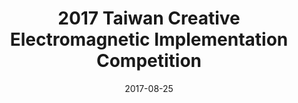 ---
layout: post
title:  "2017 Taiwan Creative Electromagnetic Implementation Competition"
date:   2017-08-25
excerpt: "Our team got the <b>\\(2^{nd}\\) Prize</b> in the competition and was rewarded with Professor Chun-Hsiung Chen scholarship."
project: true
tag:
- Project
- Competition
comments: true
mathjax: true
---